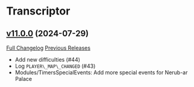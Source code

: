 # Transcriptor

## [v11.0.0](https://github.com/BigWigsMods/Transcriptor/tree/v11.0.0) (2024-07-29)
[Full Changelog](https://github.com/BigWigsMods/Transcriptor/compare/v10.2.17...v11.0.0) [Previous Releases](https://github.com/BigWigsMods/Transcriptor/releases)

- Add new difficulties (#44)  
- Log `PLAYER\_MAP\_CHANGED` (#43)  
- Modules/TimersSpecialEvents: Add more special events for Nerub-ar Palace  
